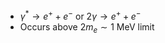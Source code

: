  - $\gamma^*\rightarrow e^+ + e^-$ or $2\gamma\rightarrow e^+ + e^-$
 - Occurs above $2m_e\sim 1\text{ MeV}$ limit
